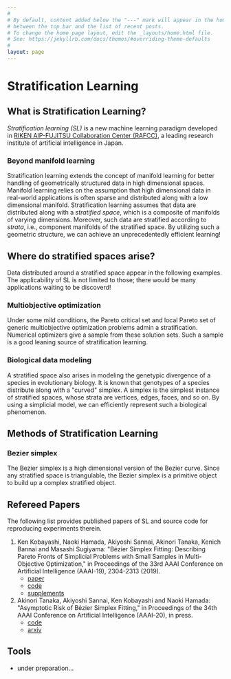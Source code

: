 ```yaml
---
#
# By default, content added below the "---" mark will appear in the home page
# between the top bar and the list of recent posts.
# To change the home page layout, edit the _layouts/home.html file.
# See: https://jekyllrb.com/docs/themes/#overriding-theme-defaults
#
layout: page
---
```


<h1>Stratification Learning</h1>

## What is Stratification Learning?

_Stratification learning (SL)_ is a new machine learning paradigm developed in [RIKEN AIP-FUJITSU Collaboration Center (RAFCC)](https://aip.riken.jp/labs/lab-fujitsu/), a leading research institute of artificial intelligence in Japan.

### Beyond manifold learning

Stratification learning extends the concept of manifold learning for better handling of geometrically structured data in high dimensional spaces.
Manifold learning relies on the assumption that high dimensional data in real-world applications is often sparse and distributed along with a low dimensional manifold.
Stratification learning assumes that data are distributed along with a _stratified space_, which is a composite of manifolds of varying dimensions.
Moreover, such data are stratified according to _strata_, i.e., component manifolds of the stratified space.
By utilizing such a geometric structure, we can achieve an unprecedentedly efficient learning!


## Where do stratified spaces arise?
Data distributed around a stratified space appear in the following examples.
The applicability of SL is not limited to those; there would be many applications waiting to be discoverd!

### Multiobjective optimization
Under some mild conditions, the Pareto critical set and local Pareto set of generic multiobjective optimization problems admin a stratification.
Numerical optimizers give a sample from these solution sets.
Such a sample is a good leaning source of stratification learning.

### Biological data modeling
A stratified space also arises in modeling the genetypic divergence of a species in evolutionary biology.
It is known that genotypes of a species distribute along with a "curved" simplex.
A simplex is the simplest instance of stratified spaces, whose strata are vertices, edges, faces, and so on.
By using a simplicial model, we can efficiently represent such a biological phenomenon.


## Methods of Stratification Learning

### Bezier simplex
The Bezier simplex is a high dimensional version of the Bezier curve.
Since any stratified space is triangulable, the Bezier simplex is a primitive object to build up a complex stratified object.


## Refereed Papers
The following list provides published papers of SL and source code for reproducing experiments therein. 

1. Ken Kobayashi, Naoki Hamada, Akiyoshi Sannai, Akinori Tanaka, Kenich Bannai and Masashi Sugiyama: "Bézier Simplex Fitting: Describing Pareto Fronts of Simplicial Problems with Small Samples in Multi-Objective Optimization," in Proceedings of the 33rd AAAI Conference on Artificial Intelligence (AAAI-19), 2304-2313 (2019).
    - [paper](https://doi.org/10.1609/aaai.v33i01.33012304)
    - [code](https://github.com/rafcc/aaai-19.2786)
    - [supplements](https://arxiv.org/abs/1812.05222)
1. Akinori Tanaka, Akiyoshi Sannai, Ken Kobayashi and Naoki Hamada: "Asymptotic Risk of Bézier Simplex Fitting," in Proceedings of the 34th AAAI Conference on Artificial Intelligence (AAAI-20), in press.
    - [code](https://github.com/rafcc/aaai-20.1534)
    - [arxiv](https://arxiv.org/abs/1906.06924)

## Tools
- under preparation...
